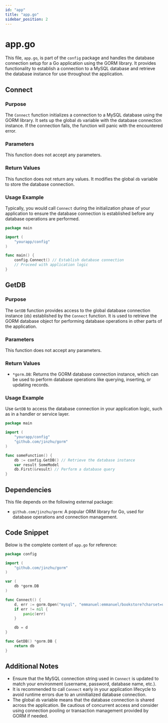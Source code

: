 ```yaml
---
id: "app"
title: "app.go"
sidebar_position: 2
---
```


# app.go

This file, `app.go`, is part of the `config` package and handles the database connection setup for a Go application using the GORM library. It provides functionality to establish a connection to a MySQL database and retrieve the database instance for use throughout the application.

## Connect

### Purpose
The `Connect` function initializes a connection to a MySQL database using the GORM library. It sets up the global `db` variable with the database connection instance. If the connection fails, the function will panic with the encountered error.

### Parameters
This function does not accept any parameters.

### Return Values
This function does not return any values. It modifies the global `db` variable to store the database connection.

### Usage Example
Typically, you would call `Connect` during the initialization phase of your application to ensure the database connection is established before any database operations are performed.

```go
package main

import (
    "yourapp/config"
)

func main() {
    config.Connect() // Establish database connection
    // Proceed with application logic
}
```

## GetDB

### Purpose
The `GetDB` function provides access to the global database connection instance (`db`) established by the `Connect` function. It is used to retrieve the GORM database object for performing database operations in other parts of the application.

### Parameters
This function does not accept any parameters.

### Return Values
- `*gorm.DB`: Returns the GORM database connection instance, which can be used to perform database operations like querying, inserting, or updating records.

### Usage Example
Use `GetDB` to access the database connection in your application logic, such as in a handler or service layer.

```go
package main

import (
    "yourapp/config"
    "github.com/jinzhu/gorm"
)

func someFunction() {
    db := config.GetDB() // Retrieve the database instance
    var result SomeModel
    db.First(&result) // Perform a database query
}
```

## Dependencies
This file depends on the following external package:
- `github.com/jinzhu/gorm`: A popular ORM library for Go, used for database operations and connection management.

## Code Snippet
Below is the complete content of `app.go` for reference:

```go
package config

import (
    "github.com/jinzhu/gorm"
)

var (
    db *gorm.DB
)

func Connect() {
    d, err := gorm.Open("mysql", "emmanuel:emmanuel/bookstore?charset=utf8&parseTime=True&loc=Local")
    if err != nil {
        panic(err)
    }

    db = d
}

func GetDB() *gorm.DB {
    return db
}
```

## Additional Notes
- Ensure that the MySQL connection string used in `Connect` is updated to match your environment (username, password, database name, etc.).
- It is recommended to call `Connect` early in your application lifecycle to avoid runtime errors due to an uninitialized database connection.
- The global `db` variable means that the database connection is shared across the application. Be cautious of concurrent access and consider using connection pooling or transaction management provided by GORM if needed.